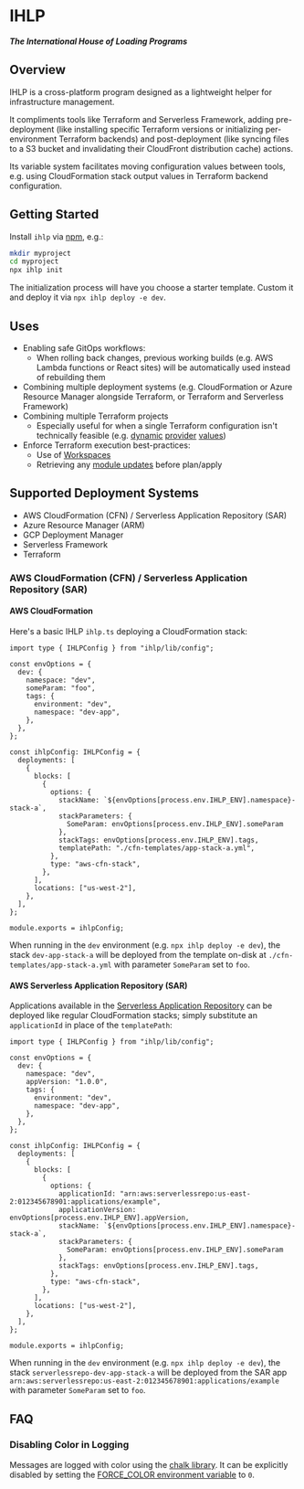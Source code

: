 # IHLP

**_The International House of Loading Programs_**

## Overview

IHLP is a cross-platform program designed as a lightweight helper for infrastructure management.

It compliments tools like Terraform and Serverless Framework, adding pre-deployment (like installing specific Terraform versions or initializing per-environment Terraform backends) and post-deployment (like syncing files to a S3 bucket and invalidating their CloudFront distribution cache) actions.

Its variable system facilitates moving configuration values between tools, e.g. using CloudFormation stack output values in Terraform backend configuration.

## Getting Started

Install `ihlp` via [npm](https://nodejs.org/), e.g.:

```bash
mkdir myproject
cd myproject
npx ihlp init
```

The initialization process will have you choose a starter template. Custom it and deploy it via `npx ihlp deploy -e dev`.

## Uses

* Enabling safe GitOps workflows:
  * When rolling back changes, previous working builds (e.g. AWS Lambda functions or React sites) will be automatically used instead of rebuilding them
* Combining multiple deployment systems (e.g. CloudFormation or Azure Resource Manager alongside Terraform, or Terraform and Serverless Framework)
* Combining multiple Terraform projects
  * Especially useful for when a single Terraform configuration isn't technically feasible (e.g. [dynamic](https://www.terraform.io/docs/language/providers/configuration.html#provider-configuration-1) [provider](https://github.com/hashicorp/terraform/issues/2976) [values](https://github.com/hashicorp/terraform/issues/4149))
* Enforce Terraform execution best-practices:
  * Use of [Workspaces](https://www.terraform.io/docs/language/state/workspaces.html)
  * Retrieving any [module updates](https://www.terraform.io/docs/cli/commands/get.html#update) before plan/apply

## Supported Deployment Systems

* AWS CloudFormation (CFN) / Serverless Application Repository (SAR)
* Azure Resource Manager (ARM)
* GCP Deployment Manager
* Serverless Framework
* Terraform

### AWS CloudFormation (CFN) / Serverless Application Repository (SAR)

#### AWS CloudFormation

Here's a basic IHLP `ihlp.ts` deploying a CloudFormation stack:
```
import type { IHLPConfig } from "ihlp/lib/config";

const envOptions = {
  dev: {
    namespace: "dev",
    someParam: "foo",
    tags: {
      environment: "dev",
      namespace: "dev-app",
    },
  },
};

const ihlpConfig: IHLPConfig = {
  deployments: [
    {
      blocks: [
        {
          options: {
            stackName: `${envOptions[process.env.IHLP_ENV].namespace}-stack-a`,
            stackParameters: {
              SomeParam: envOptions[process.env.IHLP_ENV].someParam
            },
            stackTags: envOptions[process.env.IHLP_ENV].tags,
            templatePath: "./cfn-templates/app-stack-a.yml",
          },
          type: "aws-cfn-stack",
        },
      ],
      locations: ["us-west-2"],
    },
  ],
};

module.exports = ihlpConfig;
```

When running in the `dev` environment (e.g. `npx ihlp deploy -e dev`), the stack `dev-app-stack-a` will be deployed from the template on-disk at `./cfn-templates/app-stack-a.yml` with parameter `SomeParam` set to `foo`.

#### AWS Serverless Application Repository (SAR)

Applications available in the [Serverless Application Repository](https://aws.amazon.com/serverless/serverlessrepo/) can be deployed like regular CloudFormation stacks; simply substitute an `applicationId` in place of the `templatePath`:
```
import type { IHLPConfig } from "ihlp/lib/config";

const envOptions = {
  dev: {
    namespace: "dev",
    appVersion: "1.0.0",
    tags: {
      environment: "dev",
      namespace: "dev-app",
    },
  },
};

const ihlpConfig: IHLPConfig = {
  deployments: [
    {
      blocks: [
        {
          options: {
            applicationId: "arn:aws:serverlessrepo:us-east-2:012345678901:applications/example",
            applicationVersion: envOptions[process.env.IHLP_ENV].appVersion,
            stackName: `${envOptions[process.env.IHLP_ENV].namespace}-stack-a`,
            stackParameters: {
              SomeParam: envOptions[process.env.IHLP_ENV].someParam
            },
            stackTags: envOptions[process.env.IHLP_ENV].tags,
          },
          type: "aws-cfn-stack",
        },
      ],
      locations: ["us-west-2"],
    },
  ],
};

module.exports = ihlpConfig;
```
When running in the `dev` environment (e.g. `npx ihlp deploy -e dev`), the stack `serverlessrepo-dev-app-stack-a` will be deployed from the SAR app `arn:aws:serverlessrepo:us-east-2:012345678901:applications/example` with parameter `SomeParam` set to `foo`.

## FAQ

### Disabling Color in Logging

Messages are logged with color using the [chalk library](https://github.com/chalk/chalk/tree/v4.1.2#chalksupportscolor). It can be explicitly disabled by setting the [FORCE_COLOR environment variable](https://github.com/chalk/chalk/tree/v4.1.2#chalksupportscolor) to `0`.
